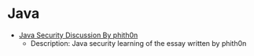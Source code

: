 # Java
- [Java Security Discussion By phith0n](https://github.com/phith0n/JavaThings)
  - Description: Java security learning of the essay written by phith0n
